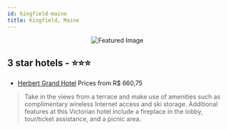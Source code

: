 ```yaml
---
id: kingfield-maine
title: Kingfield, Maine
---
```


<center><img src="https://i.travelapi.com/hotels/3000000/2790000/2786200/2786137/178eaa1e_z.jpg" alt="Featured Image" /></center>


##  3 star hotels - ⭐️⭐️⭐️

-    [Herbert Grand Hotel](https://us.hurb.com/hotels/kingfield/herbert-grand-hotel-JNP-JP849367?cmp=18055) Prices from R$ 660,75
   > Take in the views from a terrace and make use of amenities such as complimentary wireless Internet access and ski storage. Additional features at this Victorian hotel include a fireplace in the lobby, tour/ticket assistance, and a picnic area.
